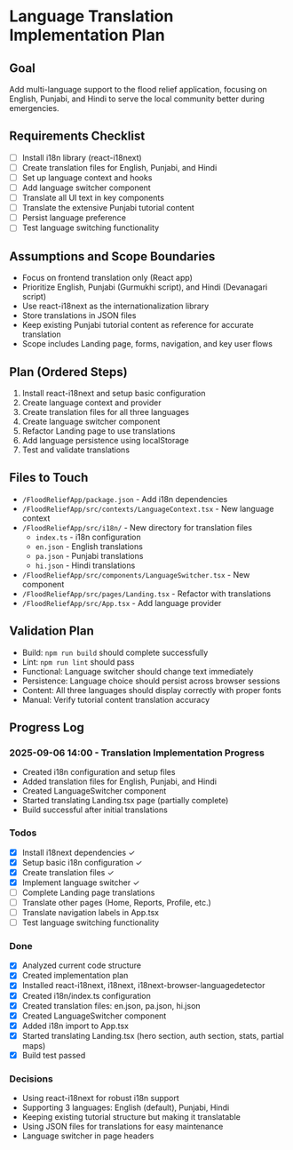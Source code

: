# Language Translation Implementation Plan

## Goal
Add multi-language support to the flood relief application, focusing on English, Punjabi, and Hindi to serve the local community better during emergencies.

## Requirements Checklist
- [ ] Install i18n library (react-i18next)
- [ ] Create translation files for English, Punjabi, and Hindi
- [ ] Set up language context and hooks
- [ ] Add language switcher component
- [ ] Translate all UI text in key components
- [ ] Translate the extensive Punjabi tutorial content
- [ ] Persist language preference
- [ ] Test language switching functionality

## Assumptions and Scope Boundaries
- Focus on frontend translation only (React app)
- Prioritize English, Punjabi (Gurmukhi script), and Hindi (Devanagari script)
- Use react-i18next as the internationalization library
- Store translations in JSON files
- Keep existing Punjabi tutorial content as reference for accurate translation
- Scope includes Landing page, forms, navigation, and key user flows

## Plan (Ordered Steps)
1. Install react-i18next and setup basic configuration
2. Create language context and provider
3. Create translation files for all three languages
4. Create language switcher component
5. Refactor Landing page to use translations
6. Add language persistence using localStorage
7. Test and validate translations

## Files to Touch
- `/FloodReliefApp/package.json` - Add i18n dependencies
- `/FloodReliefApp/src/contexts/LanguageContext.tsx` - New language context
- `/FloodReliefApp/src/i18n/` - New directory for translation files
  - `index.ts` - i18n configuration
  - `en.json` - English translations
  - `pa.json` - Punjabi translations  
  - `hi.json` - Hindi translations
- `/FloodReliefApp/src/components/LanguageSwitcher.tsx` - New component
- `/FloodReliefApp/src/pages/Landing.tsx` - Refactor with translations
- `/FloodReliefApp/src/App.tsx` - Add language provider

## Validation Plan
- Build: `npm run build` should complete successfully
- Lint: `npm run lint` should pass
- Functional: Language switcher should change text immediately
- Persistence: Language choice should persist across browser sessions
- Content: All three languages should display correctly with proper fonts
- Manual: Verify tutorial content translation accuracy

## Progress Log

### 2025-09-06 14:00 - Translation Implementation Progress
- Created i18n configuration and setup files
- Added translation files for English, Punjabi, and Hindi
- Created LanguageSwitcher component
- Started translating Landing.tsx page (partially complete)
- Build successful after initial translations

### Todos
- [x] Install i18next dependencies ✓
- [x] Setup basic i18n configuration ✓
- [x] Create translation files ✓
- [x] Implement language switcher ✓
- [ ] Complete Landing page translations
- [ ] Translate other pages (Home, Reports, Profile, etc.)
- [ ] Translate navigation labels in App.tsx
- [ ] Test language switching functionality

### Done
- [x] Analyzed current code structure
- [x] Created implementation plan
- [x] Installed react-i18next, i18next, i18next-browser-languagedetector
- [x] Created i18n/index.ts configuration
- [x] Created translation files: en.json, pa.json, hi.json
- [x] Created LanguageSwitcher component
- [x] Added i18n import to App.tsx
- [x] Started translating Landing.tsx (hero section, auth section, stats, partial maps)
- [x] Build test passed

### Decisions
- Using react-i18next for robust i18n support
- Supporting 3 languages: English (default), Punjabi, Hindi
- Keeping existing tutorial structure but making it translatable
- Using JSON files for translations for easy maintenance
- Language switcher in page headers
